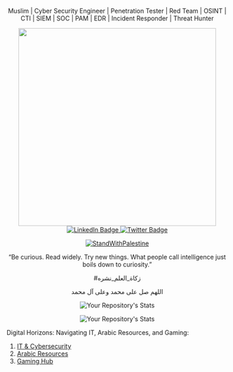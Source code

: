 <p align="center">Muslim | Cyber Security Engineer | Penetration Tester | Red Team | OSINT | CTI | SIEM | SOC | PAM | EDR | Incident Responder | Threat Hunter</p>
<div id="header" align="center">
  <img src="https://external-content.duckduckgo.com/iu/?u=https%3A%2F%2Ffree4kwallpapers.com%2Fuploads%2Foriginals%2F2020%2F04%2F05%2Fanonymous-wallpaper.jpg&f=1&nofb=1&ipt=292b7ad637feaa6672636dbccbe74062d9e17f6b6c2809bf6fab1271f87e7d87&ipo=images" width="450"/>
</div>
<div id="badges" align="center">
  <a href="https://www.linkedin.com/in/ismael-jabr/">
    <img src="https://img.shields.io/badge/LinkedIn-blue?style=for-the-badge&logo=linkedin&logoColor=white" alt="LinkedIn Badge"/>
  </a>
  <a href="https://twitter.com/m8_brh">
    <img src="https://img.shields.io/badge/Twitter-blue?style=for-the-badge&logo=twitter&logoColor=white" alt="Twitter Badge"/>
  </a>
  
  [![StandWithPalestine](https://raw.githubusercontent.com/TheBSD/StandWithPalestine/main/badges/StandWithPalestine.svg)](https://github.com/TheBSD/StandWithPalestine/blob/main/docs/README.md)
  
<p align="center">“Be curious. Read widely. Try new things. What people call intelligence just boils down to curiosity.”</p>
</div>
<p align="center">#زكاة_العلم_نشره</p>
<p align="center">اللهم صل على محمد وعلى آل محمد</p>
<div id="header" align="center">

![Your Repository's Stats](https://github-readme-stats.vercel.app/api?username=MrM8BRH&show_icons=true&theme=dark)

![Your Repository's Stats](https://github-readme-stats.vercel.app/api/top-langs/?username=MrM8BRH&theme=blue-green)

</div>

Digital Horizons: Navigating IT, Arabic Resources, and Gaming:
1. [IT & Cybersecurity](https://start.me/p/KMqznE/it-cyber-security)
2. [Arabic Resources](https://start.me/p/KMqLLz/arabic)
3. [Gaming Hub](https://start.me/p/aLRdGN/gaming)
